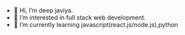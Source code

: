 - 👋 Hi, I’m deep javiya.
- 👀 I’m interested in full stack web development.
- 🌱 I’m currently learning javascript(react.js/node.js),python


<!---
deepjaviya/deepjaviya is a ✨ special ✨ repository because its `README.md` (this file) appears on your GitHub profile.
You can click the Preview link to take a look at your changes.
--->
